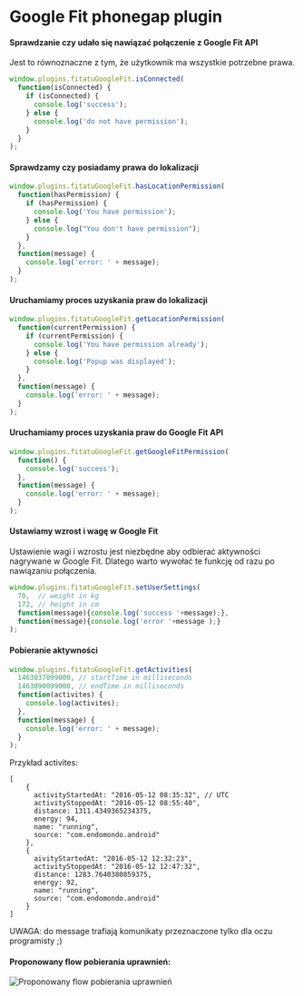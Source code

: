 Google Fit phonegap plugin
=========

#### Sprawdzanie czy udało się nawiązać połączenie z Google Fit API

Jest to równoznaczne z tym, że użytkownik ma wszystkie potrzebne prawa.

```javascript
window.plugins.fitatuGoogleFit.isConnected(
  function(isConnected) {
	if (isConnected) {
	  console.log('success');
	} else {
	  console.log('do not have permission');
	}
  }
);
```

#### Sprawdzamy czy posiadamy prawa do lokalizacji

```javascript
window.plugins.fitatuGoogleFit.hasLocationPermission(
  function(hasPermission) {
  	if (hasPermission) {
  	  console.log('You have permission');
  	} else {
  	  console.log("You don't have permission");
  	}
  },
  function(message) {
    console.log('error: ' + message);
  }
);
```

#### Uruchamiamy proces uzyskania praw do lokalizacji

```javascript
window.plugins.fitatuGoogleFit.getLocationPermission(
  function(currentPermission) {
  	if (currentPermission) {
  	  console.log('You have permission already');
  	} else {
  	  console.log('Popup was displayed');
  	}
  },
  function(message) {
    console.log('error: ' + message);
  }
);
```

#### Uruchamiamy proces uzyskania praw do Google Fit API

```javascript
window.plugins.fitatuGoogleFit.getGoogleFitPermission(
  function() {
	console.log('success');
  },
  function(message) {
    console.log('error: ' + message);
  }
);
```

#### Ustawiamy wzrost i wagę w Google Fit

Ustawienie wagi i wzrostu jest niezbędne aby odbierać aktywności nagrywane w Google Fit.
Dlatego warto wywołać te funkcję od razu po nawiązaniu połączenia. 

```javascript
window.plugins.fitatuGoogleFit.setUserSettings(
  70,  // weight in kg
  172, // height in cm
  function(message){console.log('success '+message);},
  function(message){console.log('error '+message );}
);
```

#### Pobieranie aktywności

```javascript
window.plugins.fitatuGoogleFit.getActivities(
  1463037099000, // startTime in milliseconds
  1463090099000, // endTime in milliseconds
  function(activites) {
    console.log(activites);
  },
  function(message) {
    console.log('error: ' + message);
  }
);
```

Przykład activites:
```
[
    {
      activityStartedAt: "2016-05-12 08:35:32", // UTC
      activityStoppedAt: "2016-05-12 08:55:40",
      distance: 1311.4349365234375,
      energy: 94,
      name: "running",
      source: "com.endomondo.android"
    },
    {
      aivityStartedAt: "2016-05-12 12:32:23",
      activityStoppedAt: "2016-05-12 12:47:32",
      distance: 1283.7640380859375,
      energy: 92,
      name: "running",
      source: "com.endomondo.android"
    }
]

```

UWAGA: do message trafiają komunikaty przeznaczone tylko dla oczu programisty ;)


#### Proponowany flow pobierania uprawnień:

![Proponowany flow pobierania uprawnień](https://github.com/SymetriaSpJ/phonegap-plugin-GoogleFit/blob/docs/GoogleFitPhonegapPlugin-getPermissions.png "getPermissions")


